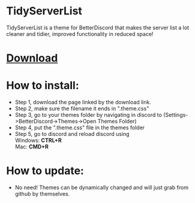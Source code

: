 # TidyServerList
TidyServerList is a theme for BetterDiscord that makes the server list a lot cleaner and tidier, improved functionality in reduced space!

# <a href="https://raw.githubusercontent.com/qwerasd205/TidyServerList/master/TidyServerList.theme.css">Download</a>

# How to install:
<ul>
<li> Step 1, download the page linked by the download link.</li>
<li> Step 2, make sure the filename it ends in ".theme.css"</li>
<li> Step 3, go to your themes folder by navigating in discord to (Settings->BetterDiscord->Themes->Open Themes Folder)</li>
<li> Step 4, put the ".theme.css" file in the themes folder</li>
<li> Step 5, go to discord and reload discord using
<br>Windows: <b>CTRL+R</b>
<br>Mac: <b>CMD+R</b></li>
</ul>

# How to update:
<ul><li>No need! Themes can be dynamically changed and will just grab from github by themselves.</li></ul>

